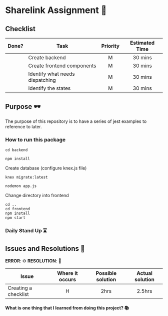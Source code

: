 # Sharelink Assignment :rocket:

## Checklist 

| Done? | Task                       | Priority | Estimated Time |
| ----- | -------------------------- | :------: | :------------: |
|       | Create backend             |    M     |    30 mins     |
|       | Create frontend components |    M     |    30 mins     |
|       | Identify what needs dispatching               |    M     |    30 mins     |
|       | Identify the states             |    M     |    30 mins     |

## Purpose :dark_sunglasses:

The purpose of this repository is to have a series of jest examples to reference to later.

### How to run this package

```
cd backend
```

```
npm install
```

Create database (configure knex.js file)

```
knex migrate:latest
```

```
nodemon app.js
```

Change directory into frontend

```
cd ..
cd frontend
npm install
npm start

```

### Daily Stand Up :hourglass:

## Issues and Resolutions :flashlight:

**ERROR**: :gear:
**RESOLUTION**: :key:

| Issue                | Where it occurs | Possible solution | Actual solution |
| -------------------- | :-------------: | :---------------: | :-------------: |
| Creating a checklist |        H        |       2hrs        |     2.5hrs      |

#### What is one thing that I learned from doing this project? :books:

